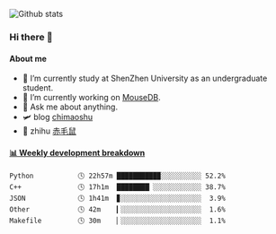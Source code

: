 ![Github stats](https://github-readme-stats.vercel.app/api?username=chimaoshu&show_icons=true&theme=cobalt)

### Hi there 👋

#### About me

- 🏫 I’m currently study at ShenZhen University as an undergraduate student.
- 🔭 I’m currently working on [MouseDB](https://github.com/chimaoshu/MouseDB).
- 💬 Ask me about anything.
- 🛩️ blog  [chimaoshu](https://www.chimaoshu.top)
- 🎯 zhihu  [赤毛鼠](https://www.zhihu.com/people/chi-mao-shu-53/)

<!-- waka-box start -->
#### <a href="https://gist.github.com/e235103f6d3ace58395a9ff863c34467" target="_blank">📊 Weekly development breakdown</a>
```text
Python           🕓 22h57m ██████████▉░░░░░░░░░░ 52.2%
C++              🕓 17h1m  ████████▏░░░░░░░░░░░░ 38.7%
JSON             🕓 1h41m  ▊░░░░░░░░░░░░░░░░░░░░  3.9%
Other            🕓 42m    ▎░░░░░░░░░░░░░░░░░░░░  1.6%
Makefile         🕓 30m    ▏░░░░░░░░░░░░░░░░░░░░  1.1%
```
<!-- Powered by https://github.com/YouEclipse/waka-box-go . -->
<!-- waka-box end -->
